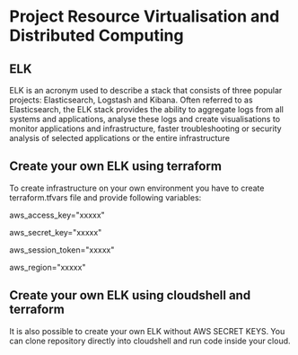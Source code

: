 # Project Resource Virtualisation and Distributed Computing 
## ELK 
ELK is an acronym used to describe a stack that consists of three popular projects: Elasticsearch, Logstash and Kibana. Often referred to as Elasticsearch, the ELK stack provides the ability to aggregate logs from all systems 
and applications, analyse these logs and create visualisations to monitor applications 
and infrastructure, faster troubleshooting or security analysis of selected applications or the entire infrastructure


## Create your own ELK using terraform
To create infrastructure on your own environment you have to create terraform.tfvars file and provide following variables: 

aws_access_key="xxxxx"

aws_secret_key="xxxxx"

aws_session_token="xxxxx"

aws_region="xxxxx"

## Create your own ELK using cloudshell and terraform
It is also possible to create your own ELK without AWS SECRET KEYS. You can clone repository directly into cloudshell and run code inside your cloud. 
